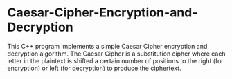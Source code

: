 # Caesar-Cipher-Encryption-and-Decryption
This C++ program implements a simple Caesar Cipher encryption and decryption algorithm. The Caesar Cipher is a substitution cipher where each letter in the plaintext is shifted a certain number of positions to the right (for encryption) or left (for decryption) to produce the ciphertext.
